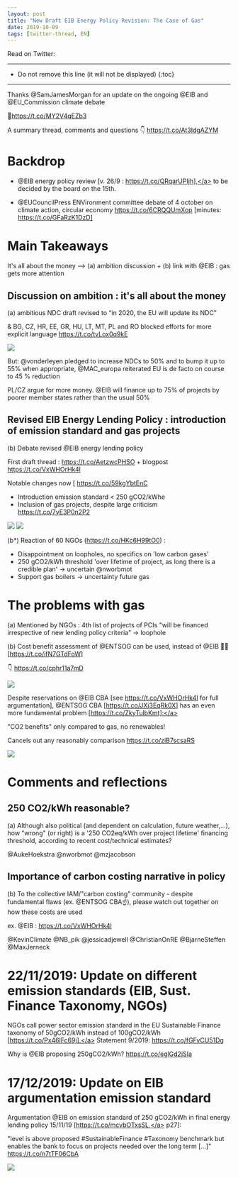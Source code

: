 ```yaml
---
layout: post
title: "New Draft EIB Energy Policy Revision: The Case of Gas"
date: 2019-10-09
tags: [twitter-thread, EN]
---
```


Read on Twitter: <a href="http://bit.ly/2ox5p87" target="_blank"><i class="fab fa-twitter-square fa-1x" title="twitter-thread"></i></a> 

-----
* Do not remove this line (it will not be displayed)
{:toc}
-----

Thanks <span class="tweet-mention">@SamJamesMorgan</span> for an update on the ongoing <span class="tweet-mention">@EIB</span> and <span class="tweet-mention">@EU_Commission</span> climate debate 

🔖<a class="tweet-lnk" href="https://t.co/MY2V4qEZb3" target="_blank">https://t.co/MY2V4qEZb3</a>

A summary thread, comments and questions 👇 <a class="tweet-lnk" href="https://t.co/At3IdgAZYM" target="_blank">https://t.co/At3IdgAZYM</a>

# Backdrop

* <span class="tweet-mention">@EIB</span> energy policy review [v. 26/9 : <a class="tweet-lnk" href="https://t.co/QRqarUPIjh]," target="_blank">https://t.co/QRqarUPIjh],</a> to be decided by the board on the 15th.

* <span class="tweet-mention">@EUCouncilPress</span> ENVironment committee debate of 4 october on climate action, circular economy <a class="tweet-lnk" href="https://t.co/6CRQQUmXop" target="_blank">https://t.co/6CRQQUmXop</a> [minutes: <a class="tweet-lnk" href="https://t.co/GFaRzK1DzD]" target="_blank">https://t.co/GFaRzK1DzD]</a>

# Main Takeaways

It's all about the money --> (a) ambition discussion + (b) link with <span class="tweet-mention">@EIB</span> : gas gets more attention

## Discussion on ambition : it's all about the money

(a) ambitious NDC draft revised to “in 2020, the EU will update its NDC”

& BG, CZ, HR, EE, GR, HU, LT, MT, PL and RO blocked efforts for more explicit language <a class="tweet-lnk" href="https://t.co/tvLox0q9kE" target="_blank">https://t.co/tvLox0q9kE</a>

<img class='twimg' style='max-width: 60%' src='http://pbs.twimg.com/media/EGc9YiWW4AAg2fP.jpg'/>

But: <span class="tweet-mention">@vonderleyen</span> pledged to increase NDCs to 50% and to bump it up to 55% when appropriate, <span class="tweet-mention">@MAC_europa</span>  reiterated EU is de facto on course to 45 % reduction

PL/CZ argue for more money. <span class="tweet-mention">@EIB</span> will finance up to 75% of projects by poorer member states rather than the usual 50%

## Revised EIB Energy Lending Policy : introduction of emission standard and gas projects

(b) Debate revised <span class="tweet-mention">@EIB</span> energy lending policy 

First draft thread : <a class="tweet-lnk" href="https://t.co/AetzwcPHSO" target="_blank">https://t.co/AetzwcPHSO</a> + blogpost <a class="tweet-lnk" href="https://t.co/VxWHOrHk4l" target="_blank">https://t.co/VxWHOrHk4l</a>

Notable changes now [ <a class="tweet-lnk" href="https://t.co/59kgYbtEnC" target="_blank">https://t.co/59kgYbtEnC</a> 

* Introduction emission standard &lt; 250 gCO2/kWhe
* Inclusion of gas projects, despite large criticism <a class="tweet-lnk" href="https://t.co/7yE3P0n2P2" target="_blank">https://t.co/7yE3P0n2P2</a>

<img class='twimg' style='max-width: 60%' src='http://pbs.twimg.com/media/EGc9ZPeWkAQoDRu.jpg'/>


<img class='twimg' style='max-width: 60%' src='http://pbs.twimg.com/media/EGc9ZRvWsAAgmGE.jpg'/>


(b*) Reaction of 60 NGOs (<a class="tweet-lnk" href="https://t.co/HKc6H99tO0)" target="_blank">https://t.co/HKc6H99tO0)</a> :

- Disappointment on loopholes, no specifics on 'low carbon gases'
- 250 gCO2/kWh threshold 'over lifetime of project, as long there is a credible plan' -&gt; uncertain <span class="tweet-mention">@nworbmot</span>
- Support gas boilers -&gt; uncertainty future gas

# The problems with gas

(a) Mentioned by NGOs :  4th list of projects of PCIs "will be financed irrespective of new lending policy criteria" -&gt; loophole

(b) Cost benefit assessment of <span class="tweet-mention">@ENTSOG</span> can be used, instead of <span class="tweet-mention">@EIB</span> 🤔🧐 [<a class="tweet-lnk" href="https://t.co/ifN7GTdFoW]" target="_blank">https://t.co/ifN7GTdFoW]</a>

👇 <a class="tweet-lnk" href="https://t.co/cphr11a7mD" target="_blank">https://t.co/cphr11a7mD</a>

<img class='twimg' style='max-width: 60%' src='http://pbs.twimg.com/media/EGc9aFSWoAIgpyJ.jpg'/>


Despite reservations on <span class="tweet-mention">@EIB</span> CBA [see <a class="tweet-lnk" href="https://t.co/VxWHOrHk4l" target="_blank">https://t.co/VxWHOrHk4l</a> for full argumentation], <span class="tweet-mention">@ENTSOG</span> CBA [<a class="tweet-lnk" href="https://t.co/JXj3EqRk0X]" target="_blank">https://t.co/JXj3EqRk0X]</a> has an even more fundamental problem [<a class="tweet-lnk" href="https://t.co/ZkyTulbKmt]:" target="_blank">https://t.co/ZkyTulbKmt]:</a>

"CO2 benefits" only compared to gas, no renewables!

Cancels out any reasonably comparison <a class="tweet-lnk" href="https://t.co/ziB7scsaRS" target="_blank">https://t.co/ziB7scsaRS</a>

<img class='twimg' style='max-width: 60%' src='http://pbs.twimg.com/media/EGc9a0vXUAE_hRc.jpg'/>


# Comments and reflections

## 250 CO2/kWh reasonable?

(a) Although also political (and dependent on calculation, future weather,...), how "wrong" (or right) is a '250 CO2eq/kWh over project lifetime' financing threshold, according to recent cost/technical estimates?

<span class="tweet-mention">@AukeHoekstra</span> <span class="tweet-mention">@nworbmot</span> <span class="tweet-mention">@mzjacobson</span>

## Importance of carbon costing narrative in policy

(b) To the collective IAM/"carbon costing" community - despite fundamental flaws (ex. <span class="tweet-mention">@ENTSOG</span> CBA☝️), please watch out together on how these costs are used

ex. <span class="tweet-mention">@EIB</span> : <a class="tweet-lnk" href="https://t.co/VxWHOrHk4l" target="_blank">https://t.co/VxWHOrHk4l</a>

<span class="tweet-mention">@KevinClimate</span> <span class="tweet-mention">@NB_pik</span> <span class="tweet-mention">@jessicadjewell</span> <span class="tweet-mention">@ChristianOnRE</span> <span class="tweet-mention">@BjarneSteffen</span> <span class="tweet-mention">@MaxJerneck</span>


# 22/11/2019: Update on different emission standards (EIB, Sust. Finance Taxonomy, NGOs)

NGOs call power sector emission standard in the EU Sustainable Finance taxonomy of 50gCO2/kWh instead of 100gCO2/kWh [<a class="tweet-lnk" href="https://t.co/Px46lFc69j]." target="_blank">https://t.co/Px46lFc69j].</a> Statement 9/2019: <a class="tweet-lnk" href="https://t.co/fGFvCU51Dg" target="_blank">https://t.co/fGFvCU51Dg</a>

Why is <span class="tweet-mention">@EIB</span> proposing 250gCO2/kWh? <a class="tweet-lnk" href="https://t.co/eglGd2jSIa" target="_blank">https://t.co/eglGd2jSIa</a>


# 17/12/2019: Update on EIB argumentation emission standard

Argumentation <span class="tweet-mention">@EIB</span> on emission standard of 250 gCO2/kWh in final energy lending policy 15/11/19 [<a class="tweet-lnk" href="https://t.co/mcvbOTxsSL," target="_blank">https://t.co/mcvbOTxsSL,</a> p27]:

"level is above proposed <span class="tweet-hashtag">#SustainableFinance</span> <span class="tweet-hashtag">#Taxonomy</span> benchmark but enables the bank to focus on projects needed over the long term [...]" <a class="tweet-lnk" href="https://t.co/n7tTF06CbA" target="_blank">https://t.co/n7tTF06CbA</a>

<img class='twimg' style='max-width: 60%' src='http://pbs.twimg.com/media/EL_qJLuXYAEeeAU.jpg'/>


